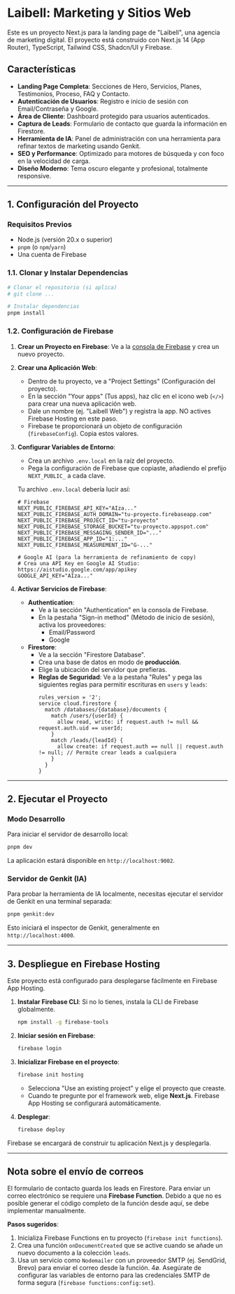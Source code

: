 # Laibell: Marketing y Sitios Web

Este es un proyecto Next.js para la landing page de "Laibell", una agencia de marketing digital. El proyecto está construido con Next.js 14 (App Router), TypeScript, Tailwind CSS, Shadcn/UI y Firebase.

## Características

- **Landing Page Completa**: Secciones de Hero, Servicios, Planes, Testimonios, Proceso, FAQ y Contacto.
- **Autenticación de Usuarios**: Registro e inicio de sesión con Email/Contraseña y Google.
- **Área de Cliente**: Dashboard protegido para usuarios autenticados.
- **Captura de Leads**: Formulario de contacto que guarda la información en Firestore.
- **Herramienta de IA**: Panel de administración con una herramienta para refinar textos de marketing usando Genkit.
- **SEO y Performance**: Optimizado para motores de búsqueda y con foco en la velocidad de carga.
- **Diseño Moderno**: Tema oscuro elegante y profesional, totalmente responsive.

---

## 1. Configuración del Proyecto

### Requisitos Previos

- Node.js (versión 20.x o superior)
- `pnpm` (o `npm`/`yarn`)
- Una cuenta de Firebase

### 1.1. Clonar y Instalar Dependencias

```bash
# Clonar el repositorio (si aplica)
# git clone ...

# Instalar dependencias
pnpm install
```

### 1.2. Configuración de Firebase

1.  **Crear un Proyecto en Firebase**: Ve a la [consola de Firebase](https://console.firebase.google.com/) y crea un nuevo proyecto.

2.  **Crear una Aplicación Web**:
    - Dentro de tu proyecto, ve a "Project Settings" (Configuración del proyecto).
    - En la sección "Your apps" (Tus apps), haz clic en el icono web (`</>`) para crear una nueva aplicación web.
    - Dale un nombre (ej. "Laibell Web") y registra la app. NO actives Firebase Hosting en este paso.
    - Firebase te proporcionará un objeto de configuración (`firebaseConfig`). Copia estos valores.

3.  **Configurar Variables de Entorno**:
    - Crea un archivo `.env.local` en la raíz del proyecto.
    - Pega la configuración de Firebase que copiaste, añadiendo el prefijo `NEXT_PUBLIC_` a cada clave.

    Tu archivo `.env.local` debería lucir así:

    ```env
    # Firebase
    NEXT_PUBLIC_FIREBASE_API_KEY="AIza..."
    NEXT_PUBLIC_FIREBASE_AUTH_DOMAIN="tu-proyecto.firebaseapp.com"
    NEXT_PUBLIC_FIREBASE_PROJECT_ID="tu-proyecto"
    NEXT_PUBLIC_FIREBASE_STORAGE_BUCKET="tu-proyecto.appspot.com"
    NEXT_PUBLIC_FIREBASE_MESSAGING_SENDER_ID="..."
    NEXT_PUBLIC_FIREBASE_APP_ID="1:..."
    NEXT_PUBLIC_FIREBASE_MEASUREMENT_ID="G-..."

    # Google AI (para la herramienta de refinamiento de copy)
    # Crea una API Key en Google AI Studio: https://aistudio.google.com/app/apikey
    GOOGLE_API_KEY="AIza..."
    ```

4.  **Activar Servicios de Firebase**:
    - **Authentication**:
        - Ve a la sección "Authentication" en la consola de Firebase.
        - En la pestaña "Sign-in method" (Método de inicio de sesión), activa los proveedores:
            - Email/Password
            - Google
    - **Firestore**:
        - Ve a la sección "Firestore Database".
        - Crea una base de datos en modo de **producción**.
        - Elige la ubicación del servidor que prefieras.
        - **Reglas de Seguridad**: Ve a la pestaña "Rules" y pega las siguientes reglas para permitir escrituras en `users` y `leads`:
          ```
          rules_version = '2';
          service cloud.firestore {
            match /databases/{database}/documents {
              match /users/{userId} {
                allow read, write: if request.auth != null && request.auth.uid == userId;
              }
              match /leads/{leadId} {
                allow create: if request.auth == null || request.auth != null; // Permite crear leads a cualquiera
              }
            }
          }
          ```

---

## 2. Ejecutar el Proyecto

### Modo Desarrollo

Para iniciar el servidor de desarrollo local:

```bash
pnpm dev
```

La aplicación estará disponible en `http://localhost:9002`.

### Servidor de Genkit (IA)

Para probar la herramienta de IA localmente, necesitas ejecutar el servidor de Genkit en una terminal separada:

```bash
pnpm genkit:dev
```

Esto iniciará el inspector de Genkit, generalmente en `http://localhost:4000`.

---

## 3. Despliegue en Firebase Hosting

Este proyecto está configurado para desplegarse fácilmente en Firebase App Hosting.

1. **Instalar Firebase CLI**: Si no lo tienes, instala la CLI de Firebase globalmente.
   ```bash
   npm install -g firebase-tools
   ```

2. **Iniciar sesión en Firebase**:
   ```bash
   firebase login
   ```

3. **Inicializar Firebase en el proyecto**:
   ```bash
   firebase init hosting
   ```
   - Selecciona "Use an existing project" y elige el proyecto que creaste.
   - Cuando te pregunte por el framework web, elige **Next.js**. Firebase App Hosting se configurará automáticamente.

4. **Desplegar**:
   ```bash
   firebase deploy
   ```

Firebase se encargará de construir tu aplicación Next.js y desplegarla.

---

## Nota sobre el envío de correos

El formulario de contacto guarda los leads en Firestore. Para enviar un correo electrónico se requiere una **Firebase Function**. Debido a que no es posible generar el código completo de la función desde aquí, se debe implementar manualmente.

**Pasos sugeridos**:
1. Inicializa Firebase Functions en tu proyecto (`firebase init functions`).
2. Crea una función `onDocumentCreated` que se active cuando se añade un nuevo documento a la colección `leads`.
3. Usa un servicio como `Nodemailer` con un proveedor SMTP (ej. SendGrid, Brevo) para enviar el correo desde la función.
4ø. Asegúrate de configurar las variables de entorno para las credenciales SMTP de forma segura (`firebase functions:config:set`).
